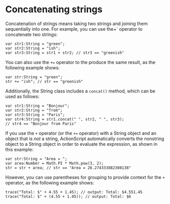 # Concatenating strings

<div>

Concatenation of strings means taking two strings and joining them
sequentially into one. For example, you can use the+` operator to concatenate two strings:

    var str1:String = "green";
    var str2:String = "ish";
    var str3:String = str1 + str2; // str3 == "greenish"

You can also use the `+=` operator to the
produce the same result, as the following example shows:

    var str:String = "green";
    str += "ish"; // str == "greenish"

Additionally, the String class includes a
`concat()` method, which can be used as
follows:

    var str1:String = "Bonjour";
    var str2:String = "from";
    var str3:String = "Paris";
    var str4:String = str1.concat(" ", str2, " ", str3);
    // str4 == "Bonjour from Paris"

If you use the `+` operator (or the
`+=` operator) with a String object and an
object that is _not_ a string, ActionScript automatically converts the
nonstring object to a String object in order to evaluate the expression,
as shown in this example:

    var str:String = "Area = ";
    var area:Number = Math.PI * Math.pow(3, 2);
    str = str + area; // str == "Area = 28.274333882308138"

However, you can use parentheses for grouping to provide context for the
`+` operator, as the following example shows:

    trace("Total: $" + 4.55 + 1.45); // output: Total: $4.551.45
    trace("Total: $" + (4.55 + 1.45)); // output: Total: $6

</div>
